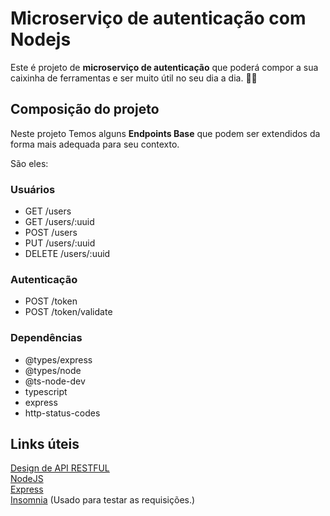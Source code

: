 # Microserviço de autenticação com Nodejs

Este é projeto de **microserviço de autenticação** que poderá compor a sua caixinha de ferramentas e ser muito útil no seu dia a dia. :hammer::wrench:

## Composição do projeto

Neste projeto Temos alguns **Endpoints Base** que podem ser extendidos da forma mais adequada para seu contexto. 

São eles:

### Usuários

* GET /users
* GET /users/:uuid
* POST /users
* PUT /users/:uuid
* DELETE /users/:uuid

### Autenticação

* POST /token
* POST /token/validate

### Dependências

* @types/express
* @types/node
* @ts-node-dev
* typescript
* express
* http-status-codes

## Links úteis

[Design de API RESTFUL](https://docs.microsoft.com/pt-br/azure/architecture/best-practices/api-design) </br>
[NodeJS](https://nodejs.org/pt-br/)</br>
[Express](https://expressjs.com/pt-br/)</br>
[Insomnia](https://insomnia.rest/download) (Usado para testar as requisições.)